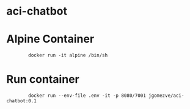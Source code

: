 # aci-chatbot


# Alpine Container

            docker run -it alpine /bin/sh

# Run container 

            docker run --env-file .env -it -p 8080/7001 jgomezve/aci-chatbot:0.1